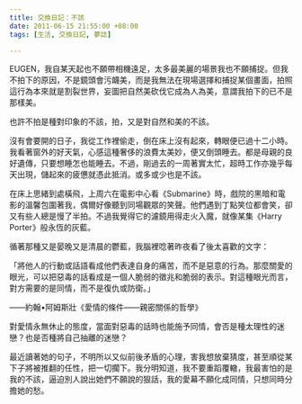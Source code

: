 ```yaml
---
title: 交換日記：不該
date: 2011-06-15 21:55:00 +08:00
tags: [生活, 交換日記, 夢誌]

---
```


EUGEN，我自某天起也不願帶相機遠足，太多最美麗的場景我也不願捕捉。但我不拍下的原因，不是鏡頭會污衊美，而是我無法在現場選擇和捕捉某個畫面，拍照這行為本來就是割裂世界，妄圖把自然美砍伐它成為人為美，意謂我拍下的已不是那樣美。  
  
也許不拍是種對印象的不該，拍，又是對自然和美的不該。  
  
沒有會要開的日子，我從工作裡偷走，倒在床上沒有起來，轉眼便已過十二小時。我看著窗外的好天氣，心感這種奢侈的浪費太美妙，便又倒頭睡去。都是母親的良好遺傳，只要想睡怎也能睡去。不過，剛過去的一周著實太忙，超時工作亦幾乎每天出現，儲起來的疲憊就憑此抵消。或多或少也是不該。  
  
在床上思緒到處橫飛，上周六在電影中心看《Submarine》時，戲院的黑暗和電影的溫馨包圍著我，偶爾好像聽到同場觀眾的笑聲。他們遇到丁點笑位都會笑，卻又有些人總是慢了半拍。不過我覺得它的濾鏡用得走火入魔，就像某集《Harry Porter》般永恆的灰藍。  
  
循著那種又是晏晚又是清晨的鬱藍，我腦裡唸著昨夜看了後太喜歡的文字：  
  
  
「將他人的行動或話語看成他們表達自身的痛苦，而不是惡意的行為。那麼關愛的眼光，可以把惡毒的話看成是一個人脆弱的徵兆和脆弱的表示。對這種眼光而言，對方需要的是同情，而不是復仇或防衛。」  

——約翰•阿姆斯壯《愛情的條件——親密關係的哲學》
  
  
對愛情永無休止的態度，當面對惡毒的話時也能施予同情，會否是種太理性的迷戀？也是否種將自己抽離的迷戀？  
  
最近讀著她的句子，不明所以又似前後矛盾的心理，害我想放棄猜度，甚至順從某下子將被推翻的任性，把一切擱下。我分明知道，我不要重蹈覆轍，我最害怕的是我的不該，逼迫別人說出她們不願說的狠話，我的愛幕不願化成同情，只想同時分擔她的愁。
